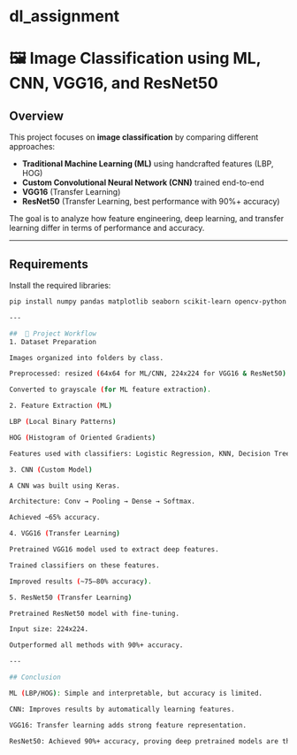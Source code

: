# dl_assignment
# 🖼️ Image Classification using ML, CNN, VGG16, and ResNet50  

## Overview  
This project focuses on **image classification** by comparing different approaches:  

- **Traditional Machine Learning (ML)** using handcrafted features (LBP, HOG)  
- **Custom Convolutional Neural Network (CNN)** trained end-to-end  
- **VGG16** (Transfer Learning)  
- **ResNet50** (Transfer Learning, best performance with 90%+ accuracy)  

The goal is to analyze how feature engineering, deep learning, and transfer learning differ in terms of performance and accuracy.  

---

##  Requirements  

Install the required libraries:  

```bash
pip install numpy pandas matplotlib seaborn scikit-learn opencv-python tensorflow keras pillow

---

##  📂 Project Workflow
1. Dataset Preparation

Images organized into folders by class.

Preprocessed: resized (64x64 for ML/CNN, 224x224 for VGG16 & ResNet50).

Converted to grayscale (for ML feature extraction).

2. Feature Extraction (ML)

LBP (Local Binary Patterns)

HOG (Histogram of Oriented Gradients)

Features used with classifiers: Logistic Regression, KNN, Decision Tree, Random Forest, SVM.

3. CNN (Custom Model)

A CNN was built using Keras.

Architecture: Conv → Pooling → Dense → Softmax.

Achieved ~65% accuracy.

4. VGG16 (Transfer Learning)

Pretrained VGG16 model used to extract deep features.

Trained classifiers on these features.

Improved results (~75–80% accuracy).

5. ResNet50 (Transfer Learning)

Pretrained ResNet50 model with fine-tuning.

Input size: 224x224.

Outperformed all methods with 90%+ accuracy.

---

## Conclusion

ML (LBP/HOG): Simple and interpretable, but accuracy is limited.

CNN: Improves results by automatically learning features.

VGG16: Transfer learning adds strong feature representation.

ResNet50: Achieved 90%+ accuracy, proving deep pretrained models are the best choice for image classification in this project.


